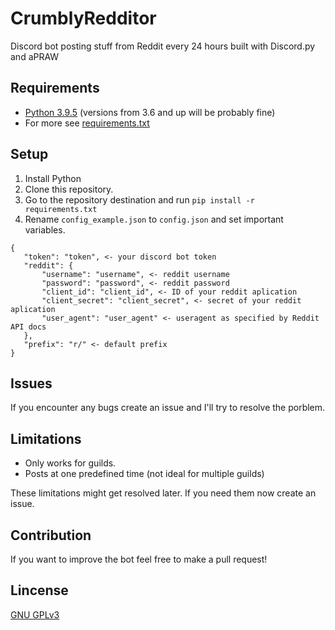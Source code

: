 # CrumblyRedditor
 Discord bot posting stuff from Reddit every 24 hours built with Discord.py and aPRAW

## Requirements
 - [Python 3.9.5](https://www.python.org/downloads/release/python-395/) (versions from 3.6 and up will be probably fine)
 - For more see [requirements.txt](requirements.txt)

## Setup
 1. Install Python
 2. Clone this repository.
 3. Go to the repository destination and run `pip install -r requirements.txt`
 4. Rename `config_example.json` to `config.json` and set important variables.
 ```
{
    "token": "token", <- your discord bot token
    "reddit": {
        "username": "username", <- reddit username
        "password": "password", <- reddit password
        "client_id": "client_id", <- ID of your reddit aplication
        "client_secret": "client_secret", <- secret of your reddit aplication
        "user_agent": "user_agent" <- useragent as specified by Reddit API docs
    },
    "prefix": "r/" <- default prefix
}
```

## Issues
 If you encounter any bugs create an issue and I'll try to resolve the porblem.

## Limitations
 - Only works for guilds.
 - Posts at one predefined time (not ideal for multiple guilds)

These limitations might get resolved later. If you need them now create an issue.

## Contribution
 If you want to improve the bot feel free to make a pull request!

## Lincense
 [GNU GPLv3](LICENSE)
